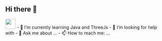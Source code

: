 ## Hi there 👋
<img height="32" width="32" src="https://cdn.simpleicons.org/css3" />
- 🌱 I’m currently learning Java and ThreeJs
- 🤔 I’m looking for help with 
- 💬 Ask me about ...
- 📫 How to reach me: ...

